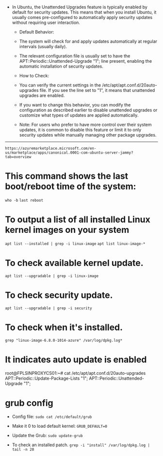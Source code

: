 * In Ubuntu, the Unattended Upgrades feature is typically enabled by default for security updates. This means that when you install Ubuntu, it usually comes pre-configured to automatically apply security updates without requiring user interaction.
  - Default Behavior:
  - The system will check for and apply updates automatically at regular intervals (usually daily).
  - The relevant configuration file is usually set to have the APT::Periodic::Unattended-Upgrade "1"; line present, enabling the automatic installation of security updates.
  - How to Check:
  - You can verify the current settings in the /etc/apt/apt.conf.d/20auto-upgrades file. If you see the line set to "1", it means that unattended upgrades are enabled.

  - If you want to change this behavior, you can modify the configuration as described earlier to disable unattended upgrades or customize what types of updates are applied automatically.

  - Note: For users who prefer to have more control over their system updates, it is common to disable this feature or limit it to only security updates while manually managing other package upgrades.
------------------------------------------------------------------------------------------
`https://azuremarketplace.microsoft.com/en-us/marketplace/apps/canonical.0001-com-ubuntu-server-jammy?tab=overview`

# This command shows the last boot/reboot time of the system:
`who -b`
`last reboot`

# To output a list of all installed Linux kernel images on your system
`apt list --installed | grep -i linux-image`
`apt list linux-image-*`

# To check available kernel update.
`apt list --upgradable | grep -i linux-image`

# To check security update.
`apt list --upgradable | grep -i security`

# To check when it's installed.
`grep "linux-image-6.8.0-1014-azure" /var/log/dpkg.log*`

# It indicates auto update is enabled
root@FPLSINPROXYCS01:~# cat /etc/apt/apt.conf.d/20auto-upgrades
APT::Periodic::Update-Package-Lists "1";
APT::Periodic::Unattended-Upgrade "1";

# grub config
* Config file: `sudo cat /etc/default/grub`
* Make it 0 to load default kernel: `GRUB_DEFAULT=0`
* Update the Grub: `sudo update-grub`

* To check an installed patch.
`grep -i "install" /var/log/dpkg.log | tail -n 20`